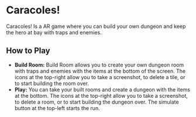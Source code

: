 # Caracoles!

Caracoles! Is a AR game where you can build your own dungeon and keep the hero at bay with traps and enemies.

## How to Play

- **Build Room:** Build Room allows you to create your own dungeon room with traps and enemies with the items at the bottom of the screen. The icons at the top-right allow you to take a screenshot, to delete a tile, or to start building the room over.
- **Play:** You can take your built rooms and create a dungeon with the items at the bottom. The icons at the top-right allow you to take a screenshot, to delete a room, or to start building the dungeon over. The simulate button at the top-left starts the run.